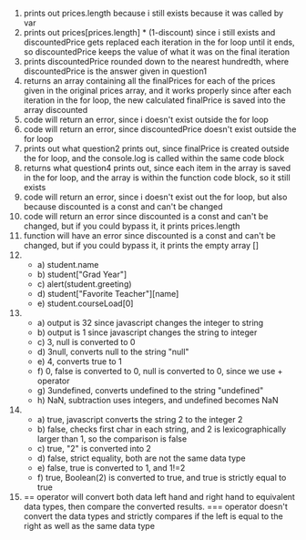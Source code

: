 1. prints out prices.length because i still exists because it was called by var
2. prints out prices[prices.length] * (1-discount) since i still exists and discountedPrice gets replaced each iteration in the for loop until it ends, so discountedPrice keeps the value of what it was on the final iteration
3. prints discountedPrice rounded down to the nearest hundredth, where discountedPrice is the answer given in question1
4. returns an array containing all the finalPrices for each of the prices given in the original prices array, and it works properly since after each iteration in the for loop, the new calculated finalPrice is saved into the array discounted
5. code will return an error, since i doesn't exist outside the for loop
6. code will return an error, since discountedPrice doesn't exist outside the for loop
7. prints out what question2 prints out, since finalPrice is created outside the for loop, and the console.log is called within the same code block
8. returns what question4 prints out, since each item in the array is saved in the for loop, and the array is within the function code block, so it still exists
9. code will return an error, since i doesn't exist out the for loop, but also because discounted is a const and can't be changed
10. code will return an error since discounted is a const and can't be changed, but if you could bypass it, it prints prices.length
11. function will have an error since discounted is a const and can't be changed, but if you could bypass it, it prints the empty array []
12. - a) student.name
    - b) student["Grad Year"]
    - c) alert(student.greeting)
    - d) student["Favorite Teacher"][name]
    - e) student.courseLoad[0]
13. - a) output is 32 since javascript changes the integer to string
    - b) output is 1 since javascript changes the string to integer
    - c) 3, null is converted to 0
    - d) 3null, converts null to the string "null"
    - e) 4, converts true to 1
    - f) 0, false is converted to 0, null is converted to 0, since we use + operator
    - g) 3undefined, converts undefined to the string "undefined"
    - h) NaN, subtraction uses integers, and undefined becomes NaN
14. - a) true, javascript converts the string 2 to the integer 2
    - b) false, checks first char in each string, and 2 is lexicographically larger than 1, so the comparison is false
    - c) true, "2" is converted into 2
    - d) false, strict equality, both are not the same data type
    - e) false, true is converted to 1, and 1!=2
    - f) true, Boolean(2) is converted to true, and true is strictly equal to true
15. == operator will convert both data left hand and right hand to equivalent data types, then compare the converted results. === operator doesn't convert the data types and strictly compares if the left is equal to the right as well as the same data type

